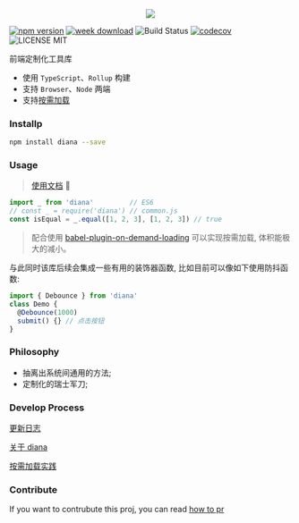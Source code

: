 <div align="center">
  <img src="http://oqhtscus0.bkt.clouddn.com/dcce7b9509a0e23f91d8cd2aa3ecffd3.jpg-200">
</div>

[![npm version](https://badge.fury.io/js/diana.svg)](https://badge.fury.io/js/diana) [![week download](https://img.shields.io/npm/dw/diana.svg)](https://www.npmjs.com/package/diana) ![Build Status](https://travis-ci.org/MuYunyun/diana.svg?branch=master) [![codecov](https://codecov.io/gh/MuYunyun/diana/branch/master/graph/badge.svg)](https://codecov.io/gh/MuYunyun/diana) ![LICENSE MIT](https://img.shields.io/npm/l/diana.svg)

前端定制化工具库

* 使用 `TypeScript`、`Rollup` 构建
* 支持 `Browser`、`Node` 两端
* 支持[按需加载](https://github.com/demos-platform/babel-plugin-on-demand-loading)

### Installp

```bash
npm install diana --save
```

### Usage

> [使用文档](http://muyunyun.cn/diana/) :tada:

```js
import _ from 'diana'         // ES6
// const _ = require('diana') // common.js
const isEqual = _.equal([1, 2, 3], [1, 2, 3]) // true
```

> 配合使用 [babel-plugin-on-demand-loading](https://github.com/demos-platform/babel-plugin-on-demand-loading) 可以实现按需加载, 体积能极大的减小。

与此同时该库后续会集成一些有用的装饰器函数, 比如目前可以像如下使用防抖函数:

```js
import { Debounce } from 'diana'
class Demo {
  @Debounce(1000)
  submit() {} // 点击按钮
}
```

### Philosophy

* 抽离出系统间通用的方法;
* 定制化的瑞士军刀;

### Develop Process

[更新日志](https://github.com/MuYunyun/diana/blob/master/CHANGELOG.md)

[关于 diana](https://github.com/MuYunyun/diana/issues/1)

[按需加载实践](https://github.com/MuYunyun/diana/issues/5)

### Contribute

If you want to contrubute this proj, you can read [how to pr](https://github.com/MuYunyun/diana/blob/master/.github/PULL_REQUEST_TEMPLATE.md)
